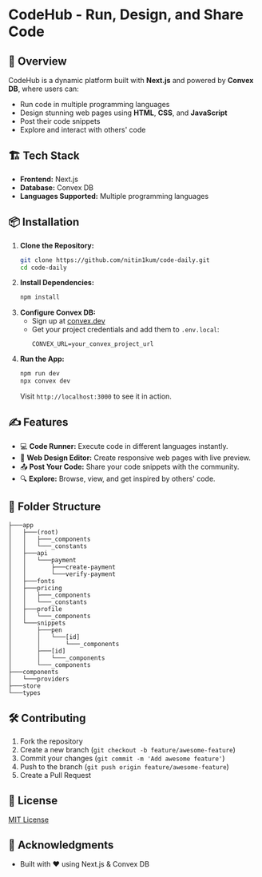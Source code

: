 # CodeHub - Run, Design, and Share Code

## 🚀 Overview
CodeHub is a dynamic platform built with **Next.js** and powered by **Convex DB**, where users can:
- Run code in multiple programming languages
- Design stunning web pages using **HTML**, **CSS**, and **JavaScript**
- Post their code snippets
- Explore and interact with others' code

## 🏗️ Tech Stack
- **Frontend:** Next.js
- **Database:** Convex DB
- **Languages Supported:** Multiple programming languages

## 📦 Installation
1. **Clone the Repository:**
   ```bash
   git clone https://github.com/nitin1kum/code-daily.git
   cd code-daily
   ```
2. **Install Dependencies:**
   ```bash
   npm install
   ```
3. **Configure Convex DB:**
   - Sign up at [convex.dev](https://www.convex.dev/)
   - Get your project credentials and add them to `.env.local`:
     ```env
     CONVEX_URL=your_convex_project_url
     ```
4. **Run the App:**
   ```bash
   npm run dev
   npx convex dev
   ```
   Visit `http://localhost:3000` to see it in action.

## ✍️ Features
- 💻 **Code Runner:** Execute code in different languages instantly.
- 🎨 **Web Design Editor:** Create responsive web pages with live preview.
- 📤 **Post Your Code:** Share your code snippets with the community.
- 🔍 **Explore:** Browse, view, and get inspired by others' code.

## 📁 Folder Structure
```
├───app
│   ├───(root)
│   │   ├───_components
│   │   └───_constants
│   ├───api
│   │   └───payment
│   │       ├───create-payment
│   │       └───verify-payment
│   ├───fonts
│   ├───pricing
│   │   ├───_components
│   │   └───_constants
│   ├───profile
│   │   └───_components
│   └───snippets
│       ├───pen
│       │   └───[id]
│       │       └───_components
│       ├───[id]
│       │   └───_components
│       └───_components
├───components
│   └───providers
├───store
└───types
```

## 🛠️ Contributing
1. Fork the repository
2. Create a new branch (`git checkout -b feature/awesome-feature`)
3. Commit your changes (`git commit -m 'Add awesome feature'`)
4. Push to the branch (`git push origin feature/awesome-feature`)
5. Create a Pull Request

## 📜 License
[MIT License](LICENSE)

## 🙌 Acknowledgments
- Built with ❤️ using Next.js & Convex DB

